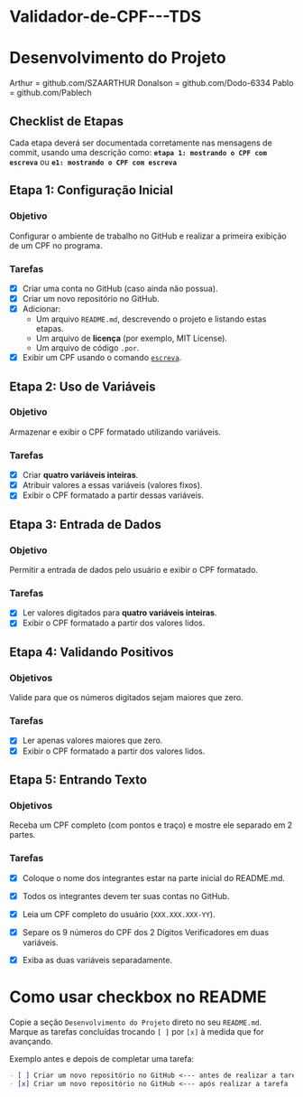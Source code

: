 # Validador-de-CPF---TDS

# Desenvolvimento do Projeto

Arthur     = github.com/SZAARTHUR
Donalson   = github.com/Dodo-6334
Pablo      = github.com/Pablech

## Checklist de Etapas

Cada etapa deverá ser documentada corretamente nas mensagens de commit, usando uma descrição como:
**`etapa 1: mostrando o CPF com escreva`** ou **`e1: mostrando o CPF com escreva`**

## Etapa 1: Configuração Inicial

### Objetivo
Configurar o ambiente de trabalho no GitHub e realizar a primeira exibição de um CPF no programa.

### Tarefas
- [x] Criar uma conta no GitHub (caso ainda não possua).
- [x] Criar um novo repositório no GitHub.
- [x] Adicionar:
    - Um arquivo `README.md`, descrevendo o projeto e listando estas etapas.
    - Um arquivo de **licença** (por exemplo, MIT License).
    - Um arquivo de código `.por`.
- [x] Exibir um CPF usando o comando [`escreva`](https://github.com/gutohertzog/tds-senac-tech/blob/main/uc2-desenvolver-algoritmos/1.portugol/entrada-saida.md#fun%C3%A7%C3%A3o-escreva).

 ## Etapa 2: Uso de Variáveis

### Objetivo
Armazenar e exibir o CPF formatado utilizando variáveis.

### Tarefas
- [x] Criar **quatro variáveis inteiras**.
- [x] Atribuir valores a essas variáveis (valores fixos).
- [x] Exibir o CPF formatado a partir dessas variáveis.

## Etapa 3: Entrada de Dados

### Objetivo
Permitir a entrada de dados pelo usuário e exibir o CPF formatado.

### Tarefas
- [x] Ler valores digitados para **quatro variáveis inteiras**.
- [x] Exibir o CPF formatado a partir dos valores lidos.

## Etapa 4: Validando Positivos

### Objetivos
Valide para que os números digitados sejam maiores que zero.

### Tarefas
- [x] Ler apenas valores maiores que zero.
- [x] Exibir o CPF formatado a partir dos valores lidos.

## Etapa 5: Entrando Texto

### Objetivos
Receba um CPF completo (com pontos e traço) e mostre ele separado em 2 partes.

### Tarefas
- [x] Coloque o nome dos integrantes estar na parte inicial do README.md.
- [x] Todos os integrantes devem ter suas contas no GitHub.
- [x] Leia um CPF completo do usuário (`XXX.XXX.XXX-YY`).
- [x] Separe os 9 números do CPF dos 2 Dígitos Verificadores em duas variáveis.
- [x] Exiba as duas variáveis separadamente.


# Como usar checkbox no README

Copie a seção `Desenvolvimento do Projeto` direto no seu `README.md`.<br>
Marque as tarefas concluídas trocando `[ ]` por `[x]` à medida que for avançando.

Exemplo antes e depois de completar uma tarefa:

```markdown
- [ ] Criar um novo repositório no GitHub <--- antes de realizar a tarefa
- [x] Criar um novo repositório no GitHub <--- após realizar a tarefa
```
